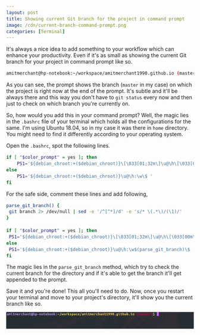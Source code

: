 ```yaml
---
layout: post
title: Showing current Git branch for the project in command prompt
image: /cdn/current-branch-command-prompt.png
categories: [Terminal]
---
```


It's always a nice idea to add something to your workflow which can enhance your productivity. Even if it's as small as showing the current Git branch for your project in command prompt like so.

```bash
amitmerchant@hp-notebook:~/workspace/amitmerchant1990.github.io (master)$ 
```

As you can see, the prompt shows the branch (`master` in my case) on which the project is right now at the end of the prompt. It's subtle and it'll be always there and this way you don't have to `git status` every now and then just to check on which branch you're currently on.

So, how would you add this in your command prompt? Well, the magic lies in the `.bashrc` file of your terminal which holds all the configurations for the same. I'm using Ubuntu 18.04, so in my case it was there in `home` directory. You might need to find it differently according to your operating system.

Open the `.bashrc`, spot the following lines.

```bash
if [ "$color_prompt" = yes ]; then
    PS1='${debian_chroot:+($debian_chroot)}\[\033[01;32m\]\u@\h\[\033[00m\]:\[\033[01;34m\]\w\[\033[00m\]\$ '
else
    PS1='${debian_chroot:+($debian_chroot)}\u@\h:\w\$ '
fi
```

For the safe side, comment these lines and add following,

```bash
parse_git_branch() {
 git branch 2> /dev/null | sed -e '/^[^*]/d' -e 's/* \(.*\)/(\1)/'
}

if [ "$color_prompt" = yes ]; then
 PS1='${debian_chroot:+($debian_chroot)}\[\033[01;32m\]\u@\h\[\033[00m\]:\[\033[01;34m\]\w\[\033[01;31m\] $(parse_git_branch)\[\033[00m\]\$ '
else
 PS1='${debian_chroot:+($debian_chroot)}\u@\h:\w$(parse_git_branch)\$ '
fi
```

The magic lies in the `parse_git_branch` method, which try to check the current branch for the directory and if it's able to get the branch it'll get appended to the prompt.

Save it and you're done! This all you'll need to do. Now, once you restart your terminal and move to your project's directory, it'll show you the current branch like so.

![](/images/bash-current-branch.png)